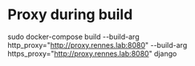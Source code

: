 
# Proxy during build

sudo docker-compose build --build-arg http_proxy="http://proxy.rennes.lab:8080"  --build-arg https_proxy="http://proxy.rennes.lab:8080" django

